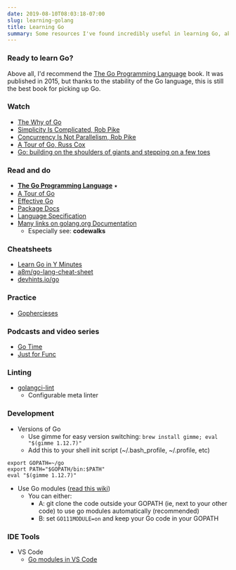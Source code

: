 ```yaml
---
date: 2019-08-10T08:03:18-07:00
slug: learning-golang
title: Learning Go
summary: Some resources I've found incredibly useful in learning Go, aka Golang.
---
```


### Ready to learn Go?

Above all, I'd recommend the
[The Go Programming Language](https://www.amazon.com/dp/B0184N7WWS/) book.
It was published in 2015, but thanks to the stability of the Go language,
this is still the best book for picking up Go.

### Watch

- [The Why of Go](https://www.youtube.com/watch?v=bmZNaUcwBt4)
- [Simplicity Is Complicated, Rob Pike](https://www.youtube.com/watch?v=rFejpH_tAHM)
- [Concurrency Is Not Parallelism, Rob Pike](https://vimeo.com/49718712)
- [A Tour of Go, Russ Cox](https://research.swtch.com/gotour)
- [Go: building on the shoulders of giants and stepping on a few toes](https://www.youtube.com/watch?v=sX8r6zATHGU)

### Read and do

- [**The Go Programming Language**](https://www.amazon.com/dp/B0184N7WWS/) ⭑
- [A Tour of Go](https://tour.golang.org/welcome/1)
- [Effective Go](https://golang.org/doc/effective_go.html)
- [Package Docs](https://golang.org/pkg/)
- [Language Specification](https://golang.org/ref/spec)
- [Many links on golang.org Documentation](https://golang.org/doc/)
  - Especially see: **codewalks**

### Cheatsheets

- [Learn Go in Y Minutes](https://learnxinyminutes.com/docs/go/)
- [a8m/go-lang-cheat-sheet](https://github.com/a8m/go-lang-cheat-sheet)
- [devhints.io/go](https://devhints.io/go)

### Practice

- [Gophercieses](https://gophercises.com)

### Podcasts and video series

- [Go Time](https://changelog.com/gotime)
- [Just for Func](https://www.youtube.com/c/justforfunc)

### Linting

- [golangci-lint](https://github.com/golangci/golangci-lint)
  - Configurable meta linter

### Development

- Versions of Go
  - Use gimme for easy version switching: `brew install gimme; eval "$(gimme 1.12.7)"`
  - Add this to your shell init script (~/.bash_profile, ~/.profile, etc)

```shell
export GOPATH=~/go
export PATH="$GOPATH/bin:$PATH"
eval "$(gimme 1.12.7)"
```

- Use Go modules ([read this wiki](https://github.com/golang/go/wiki/Modules))
  - You can either:
    - A: git clone the code outside your GOPATH (ie, next to your other code) to use go modules automatically (recommended)
    - B: set `GO111MODULE=on` and keep your Go code in your GOPATH

### IDE Tools

- VS Code
  - [Go modules in VS Code](https://github.com/Microsoft/vscode-go/wiki/Go-modules-support-in-Visual-Studio-Code)
